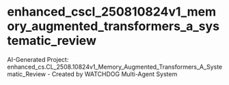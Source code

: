 # enhanced_cscl_250810824v1_memory_augmented_transformers_a_systematic_review
AI-Generated Project: enhanced_cs.CL_2508.10824v1_Memory_Augmented_Transformers_A_Systematic_Review - Created by WATCHDOG Multi-Agent System
